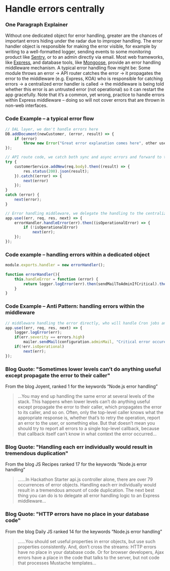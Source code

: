 # Handle errors centrally

### One Paragraph Explainer

Without one dedicated object for error handling, greater are the chances of important errors hiding under the radar due to improper handling. The error handler object is responsible for making the error visible, for example by writing to a well-formatted logger, sending events to some monitoring product like [Sentry](https://sentry.io/), or to an admin directly via email. Most web frameworks, like [Express](http://expressjs.com/en/guide/error-handling.html#writing-error-handlers), and database tools, like [Mongoose](http://mongoosejs.com/docs/middleware.html#error-handling), provide an error handling middleware mechanism. A typical error handling flow might be: Some module throws an error -> API router catches the error -> it propagates the error to the middleware (e.g. Express, KOA) who is responsible for catching errors -> a centralized error handler is called -> the middleware is being told whether this error is an untrusted error (not operational) so it can restart the app gracefully. Note that it’s a common, yet wrong, practice to handle errors within Express middleware – doing so will not cover errors that are thrown in non-web interfaces.

### Code Example – a typical error flow

```javascript
// DAL layer, we don't handle errors here
DB.addDocument(newCustomer, (error, result) => {
    if (error)
        throw new Error("Great error explanation comes here", other useful parameters)
});

// API route code, we catch both sync and async errors and forward to the middleware
try {
    customerService.addNew(req.body).then((result) => {
        res.status(200).json(result);
    }).catch((error) => {
        next(error)
    });
}
catch (error) {
    next(error);
}

// Error handling middleware, we delegate the handling to the centralized error handler
app.use((err, req, res, next) => {
    errorHandler.handleError(err).then((isOperationalError) => {
        if (!isOperationalError)
            next(err);
    });
});

```

### Code example – handling errors within a dedicated object

```javascript
module.exports.handler = new errorHandler();
 
function errorHandler(){
    this.handleError = function (error) {
        return logger.logError(err).then(sendMailToAdminIfCritical).then(saveInOpsQueueIfCritical).then(determineIfOperationalError);
    }
}
```

### Code Example – Anti Pattern: handling errors within the middleware

```javascript
// middleware handling the error directly, who will handle Cron jobs and testing errors?
app.use((err, req, res, next) => {
    logger.logError(err);
    if(err.severity == errors.high)
        mailer.sendMail(configuration.adminMail, "Critical error occured", err);
    if(!err.isOperational)
        next(err);
});

```

### Blog Quote: "Sometimes lower levels can’t do anything useful except propagate the error to their caller"

 From the blog Joyent, ranked 1 for the keywords “Node.js error handling”

 > …You may end up handling the same error at several levels of the stack. This happens when lower levels can’t do anything useful except propagate the error to their caller, which propagates the error to its caller, and so on. Often, only the top-level caller knows what the appropriate response is, whether that’s to retry the operation, report an error to the user, or something else. But that doesn’t mean you should try to report all errors to a single top-level callback, because that callback itself can’t know in what context the error occurred…

### Blog Quote: "Handling each err individually would result in tremendous duplication"

 From the blog JS Recipes ranked 17 for the keywords “Node.js error handling”

 > ……In Hackathon Starter api.js controller alone, there are over 79 occurrences of error objects. Handling each err individually would result in a tremendous amount of code duplication. The next best thing you can do is to delegate all error handling logic to an Express middleware…

### Blog Quote: "HTTP errors have no place in your database code"

 From the blog Daily JS ranked 14 for the keywords “Node.js error handling”

 > ……You should set useful properties in error objects, but use such properties consistently. And, don’t cross the streams: HTTP errors have no place in your database code. Or for browser developers, Ajax errors have a place in the code that talks to the server, but not code that processes Mustache templates…
